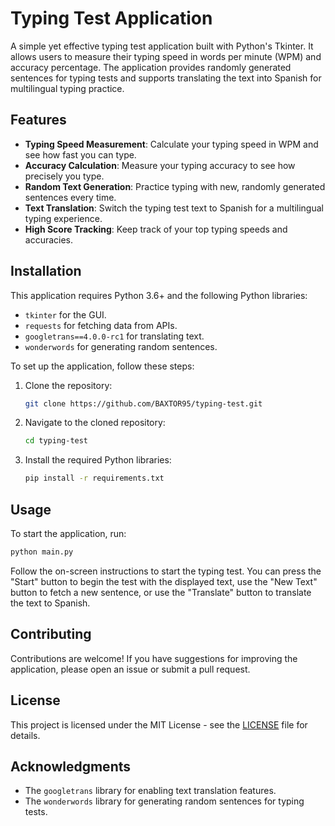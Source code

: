 # Typing Test Application

A simple yet effective typing test application built with Python's Tkinter. It allows users to measure their typing speed in words per minute (WPM) and accuracy percentage. The application provides randomly generated sentences for typing tests and supports translating the text into Spanish for multilingual typing practice.

## Features

- **Typing Speed Measurement**: Calculate your typing speed in WPM and see how fast you can type.
- **Accuracy Calculation**: Measure your typing accuracy to see how precisely you type.
- **Random Text Generation**: Practice typing with new, randomly generated sentences every time.
- **Text Translation**: Switch the typing test text to Spanish for a multilingual typing experience.
- **High Score Tracking**: Keep track of your top typing speeds and accuracies.

## Installation

This application requires Python 3.6+ and the following Python libraries:

- `tkinter` for the GUI.
- `requests` for fetching data from APIs.
- `googletrans==4.0.0-rc1` for translating text.
- `wonderwords` for generating random sentences.

To set up the application, follow these steps:

1. Clone the repository:

   ```bash
   git clone https://github.com/BAXTOR95/typing-test.git
   ```

2. Navigate to the cloned repository:

   ```bash
   cd typing-test
   ```

3. Install the required Python libraries:

   ```bash
   pip install -r requirements.txt
   ```

## Usage

To start the application, run:

```bash
python main.py
```

Follow the on-screen instructions to start the typing test. You can press the "Start" button to begin the test with the displayed text, use the "New Text" button to fetch a new sentence, or use the "Translate" button to translate the text to Spanish.

## Contributing

Contributions are welcome! If you have suggestions for improving the application, please open an issue or submit a pull request.

## License

This project is licensed under the MIT License - see the [LICENSE](LICENSE) file for details.

## Acknowledgments

- The `googletrans` library for enabling text translation features.
- The `wonderwords` library for generating random sentences for typing tests.
